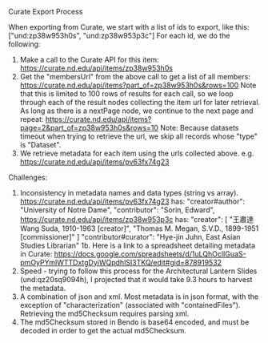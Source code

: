 Curate Export Process

When exporting from Curate, we start with a list of ids to export, like this: ["und:zp38w953h0s", "und:zp38w953p3c"]
For each id, we do the following:
1.  Make a call to the Curate API for this item:  https://curate.nd.edu/api/items/zp38w953h0s
2.  Get the "membersUrl" from the above call to get a list of all members:  https://curate.nd.edu/api/items?part_of=zp38w953h0s&rows=100
    Note that this is limited to 100 rows of results for each call, so we loop through each of the result nodes
      collecting the item url for later retrieval.
    As long as there is a nextPage node, we continue to the next page and repeat:  https://curate.nd.edu/api/items?page=2&part_of=zp38w953h0s&rows=10
    Note:  Because datasets timeout when trying to retrieve the url, we skip all records whose "type" is "Dataset".
3.  We retrieve metadata for each item using the urls collected above.  e.g. https://curate.nd.edu/api/items/pv63fx74g23

Challenges:
1.  Inconsistency in metadata names and data types (string vs array).
  https://curate.nd.edu/api/items/pv63fx74g23 has:
    "creator#author": "University of Notre Dame",
    "contributor": "Sorin, Edward",
  https://curate.nd.edu/api/items/zp38w953p3c has:
    "creator": [
    "王肅達 Wang Suda, 1910-1963 [creator]",
    "Thomas M. Megan, S.V.D., 1899-1951 [commissioner]"
    ]
    "contributor#curator": "Hye-jin Juhn, East Asian Studies Librarian"
1b. Here is a link to a spreadsheet detailing metadata in Curate: https://docs.google.com/spreadsheets/d/1uLQhOclIGuaS-pmOyPYmIWTTDxtgDyiWQpdhlSI3TKQ/edit#gid=878919532
2.  Speed - trying to follow this process for the Architectural Lantern Slides (und:qz20sq9094h),
      I projected that it would take 9.3 hours to harvest the metadata.
3.  A combination of json and xml.  Most metadata is in json format, with the exception of "characterization" (associated with "containedFiles").
    Retrieving the md5Checksum requires parsing xml.
4.  The md5Checksum stored in Bendo is base64 encoded, and must be decoded in order to get the actual md5Checksum.
